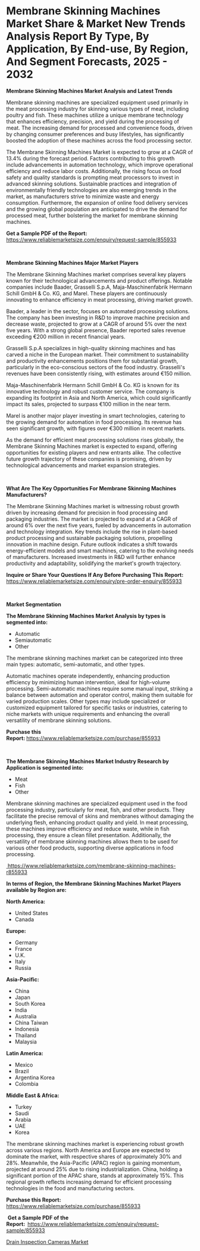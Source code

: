 <p><h1>Membrane Skinning Machines Market Share & Market New Trends Analysis Report By Type, By Application, By End-use, By Region, And Segment Forecasts, 2025 - 2032</h1></p><p><strong>Membrane Skinning Machines Market Analysis and Latest Trends</strong></p>
<p><p>Membrane skinning machines are specialized equipment used primarily in the meat processing industry for skinning various types of meat, including poultry and fish. These machines utilize a unique membrane technology that enhances efficiency, precision, and yield during the processing of meat. The increasing demand for processed and convenience foods, driven by changing consumer preferences and busy lifestyles, has significantly boosted the adoption of these machines across the food processing sector.</p><p>The Membrane Skinning Machines Market is expected to grow at a CAGR of 13.4% during the forecast period. Factors contributing to this growth include advancements in automation technology, which improve operational efficiency and reduce labor costs. Additionally, the rising focus on food safety and quality standards is prompting meat processors to invest in advanced skinning solutions. Sustainable practices and integration of environmentally friendly technologies are also emerging trends in the market, as manufacturers strive to minimize waste and energy consumption. Furthermore, the expansion of online food delivery services and the growing global population are anticipated to drive the demand for processed meat, further bolstering the market for membrane skinning machines.</p></p>
<p><strong>Get a Sample PDF of the Report:&nbsp;</strong> <a href="https://www.reliablemarketsize.com/enquiry/request-sample/855933?utm_campaign=2946&utm_medium=2&utm_source=Github&utm_content=ia&utm_term=10042025&utm_id=membrane-skinning-machines">https://www.reliablemarketsize.com/enquiry/request-sample/855933</a></p>
<p>&nbsp;</p>
<p><strong>Membrane Skinning Machines Major Market Players</strong></p>
<p><p>The Membrane Skinning Machines market comprises several key players known for their technological advancements and product offerings. Notable companies include Baader, Grasselli S.p.A, Maja-Maschinenfabrik Hermann Schill GmbH & Co. KG, and Marel. These players are continuously innovating to enhance efficiency in meat processing, driving market growth.</p><p>Baader, a leader in the sector, focuses on automated processing solutions. The company has been investing in R&D to improve machine precision and decrease waste, projected to grow at a CAGR of around 5% over the next five years. With a strong global presence, Baader reported sales revenue exceeding €200 million in recent financial years.</p><p>Grasselli S.p.A specializes in high-quality skinning machines and has carved a niche in the European market. Their commitment to sustainability and productivity enhancements positions them for substantial growth, particularly in the eco-conscious sectors of the food industry. Grasselli's revenues have been consistently rising, with estimates around €150 million.</p><p>Maja-Maschinenfabrik Hermann Schill GmbH & Co. KG is known for its innovative technology and robust customer service. The company is expanding its footprint in Asia and North America, which could significantly impact its sales, projected to surpass €100 million in the near term.</p><p>Marel is another major player investing in smart technologies, catering to the growing demand for automation in food processing. Its revenue has seen significant growth, with figures over €300 million in recent markets.</p><p>As the demand for efficient meat processing solutions rises globally, the Membrane Skinning Machines market is expected to expand, offering opportunities for existing players and new entrants alike. The collective future growth trajectory of these companies is promising, driven by technological advancements and market expansion strategies.</p></p>
<p>&nbsp;</p>
<p><strong>What Are The Key Opportunities For Membrane Skinning Machines Manufacturers?</strong></p>
<p><p>The Membrane Skinning Machines market is witnessing robust growth driven by increasing demand for precision in food processing and packaging industries. The market is projected to expand at a CAGR of around 6% over the next five years, fueled by advancements in automation and technology integration. Key trends include the rise in plant-based product processing and sustainable packaging solutions, propelling innovation in machine design. Future outlook indicates a shift towards energy-efficient models and smart machines, catering to the evolving needs of manufacturers. Increased investments in R&D will further enhance productivity and adaptability, solidifying the market's growth trajectory.</p></p>
<p><strong>Inquire or Share Your Questions If Any Before Purchasing This Report:</strong> <a href="https://www.reliablemarketsize.com/enquiry/pre-order-enquiry/855933?utm_campaign=2946&utm_medium=2&utm_source=Github&utm_content=ia&utm_term=10042025&utm_id=membrane-skinning-machines">https://www.reliablemarketsize.com/enquiry/pre-order-enquiry/855933</a></p>
<p>&nbsp;</p>
<p><strong>Market Segmentation</strong></p>
<p><strong>The Membrane Skinning Machines Market Analysis by types is segmented into:</strong></p>
<p><ul><li>Automatic</li><li>Semiautomatic</li><li>Other</li></ul></p>
<p><p>The membrane skinning machines market can be categorized into three main types: automatic, semi-automatic, and other types. </p><p>Automatic machines operate independently, enhancing production efficiency by minimizing human intervention, ideal for high-volume processing. Semi-automatic machines require some manual input, striking a balance between automation and operator control, making them suitable for varied production scales. Other types may include specialized or customized equipment tailored for specific tasks or industries, catering to niche markets with unique requirements and enhancing the overall versatility of membrane skinning solutions.</p></p>
<p><strong>Purchase this Report:&nbsp;</strong><a href="https://www.reliablemarketsize.com/purchase/855933?utm_campaign=2946&utm_medium=2&utm_source=Github&utm_content=ia&utm_term=10042025&utm_id=membrane-skinning-machines">https://www.reliablemarketsize.com/purchase/855933</a></p>
<p>&nbsp;</p>
<p><strong>The Membrane Skinning Machines Market Industry Research by Application is segmented into:</strong></p>
<p><ul><li>Meat</li><li>Fish</li><li>Other</li></ul></p>
<p><p>Membrane skinning machines are specialized equipment used in the food processing industry, particularly for meat, fish, and other products. They facilitate the precise removal of skins and membranes without damaging the underlying flesh, enhancing product quality and yield. In meat processing, these machines improve efficiency and reduce waste, while in fish processing, they ensure a clean fillet presentation. Additionally, the versatility of membrane skinning machines allows them to be used for various other food products, supporting diverse applications in food processing.</p></p>
<p><a href="https://www.reliablemarketsize.com/membrane-skinning-machines-r855933?utm_campaign=2946&utm_medium=2&utm_source=Github&utm_content=ia&utm_term=10042025&utm_id=membrane-skinning-machines">&nbsp;https://www.reliablemarketsize.com/membrane-skinning-machines-r855933</a></p>
<p><strong>In terms of Region, the Membrane Skinning Machines Market Players available by Region are:</strong></p>
<p>
    <p> <strong> North America: </strong>
        <ul>
            <li>United States</li>
            <li>Canada</li>
        </ul>
        </p> 
    <p> <strong> Europe: </strong>
        <ul>
            <li>Germany</li>
            <li>France</li>
            <li>U.K.</li>
            <li>Italy</li>
            <li>Russia</li>
        </ul>
        </p> 
    <p> <strong> Asia-Pacific: </strong>
        <ul>
            <li>China</li>
            <li>Japan</li>
            <li>South Korea</li>
            <li>India</li>
            <li>Australia</li>
            <li>China Taiwan</li>
            <li>Indonesia</li>
            <li>Thailand</li>
            <li>Malaysia</li>
        </ul>
        </p> 
    <p> <strong> Latin America: </strong>
        <ul>
            <li>Mexico</li>
            <li>Brazil</li>
            <li>Argentina Korea</li>
            <li>Colombia</li>
        </ul>
        </p> 
    <p> <strong> Middle East & Africa: </strong>
        <ul>
            <li>Turkey</li>
            <li>Saudi</li>
            <li>Arabia</li>
            <li>UAE</li>
            <li>Korea</li>
        </ul>
    </p>
    </p>
<p><p>The membrane skinning machines market is experiencing robust growth across various regions. North America and Europe are expected to dominate the market, with respective shares of approximately 30% and 28%. Meanwhile, the Asia-Pacific (APAC) region is gaining momentum, projected at around 25% due to rising industrialization. China, holding a significant portion of the APAC share, stands at approximately 15%. This regional growth reflects increasing demand for efficient processing technologies in the food and manufacturing sectors.</p></p>
<p><strong>Purchase this Report: </strong><a href="https://www.reliablemarketsize.com/purchase/855933?utm_campaign=2946&utm_medium=2&utm_source=Github&utm_content=ia&utm_term=10042025&utm_id=membrane-skinning-machines">https://www.reliablemarketsize.com/purchase/855933</a></p>
<p>&nbsp;<strong>Get a Sample PDF of the Report:&nbsp;&nbsp;</strong><a href="https://www.reliablemarketsize.com/enquiry/request-sample/855933?utm_campaign=2946&utm_medium=2&utm_source=Github&utm_content=ia&utm_term=10042025&utm_id=membrane-skinning-machines">https://www.reliablemarketsize.com/enquiry/request-sample/855933</a></p>
<p><strong></strong></p>
<p><p><a href="https://github.com/indrystar/Market-Research-Report-List-5/blob/main/drain-inspection-cameras-market.md?utm_campaign=2946&utm_medium=2&utm_source=Github&utm_content=ia&utm_term=10042025&utm_id=membrane-skinning-machines">Drain Inspection Cameras Market</a></p></p>